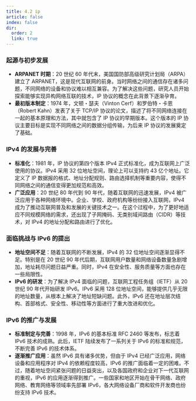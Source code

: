 ```yaml
---
title: 4.2 ip
article: false
index: false
dir:
  order: 2
  link: true
---
```


### 起源与初步发展

- **ARPANET 时期**：20 世纪 60 年代末，美国国防部高级研究计划局（ARPA）建立了 ARPANET，这是现代互联网的前身。当时网络之间的通信存在诸多问题，不同网络的设备和协议难以相互兼容。为了解决这些问题，研究人员开始探索能够实现异构网络互联的技术，IP 协议的概念在此背景下逐渐孕育。
- **最初版本制定**：1974 年，文顿・瑟夫（Vinton Cerf）和罗伯特・卡恩（Robert Kahn）发表了关于 TCP/IP 协议的论文，描述了将不同网络连接在一起的基本原理和方法，其中就包含了 IP 协议的早期版本。这个版本的 IP 协议主要目标是实现不同网络之间的数据分组传输，为后来 IP 协议的发展奠定了基础。

### IPv4 的发展与完善

- **标准化**：1981 年，IP 协议的第四个版本 IPv4 正式标准化，成为互联网上广泛使用的协议。IPv4 采用 32 位地址空间，理论上可以支持约 43 亿个地址。它定义了 IP 数据报的格式、地址分配规则、路由选择机制等重要内容，使得不同网络之间的通信变得更加规范和高效。
- **广泛应用**：20 世纪 80 年代到 90 年代，随着互联网的迅速发展，IPv4 被广泛应用于各种网络环境中。企业、学校、政府机构等纷纷接入互联网，IPv4 成为了推动互联网普及和发展的关键技术之一。在这个过程中，为了更好地适应不同规模网络的需求，还出现了子网掩码、无类别域间路由（CIDR）等技术，对 IPv4 的地址分配和路由进行了优化。

### 面临挑战与 IPv6 的提出

- **地址空间不足**：随着互联网的不断发展，IPv4 的 32 位地址空间逐渐显得不足。特别是在 20 世纪 90 年代后期，互联网用户数量和网络设备数量急剧增加，地址耗尽问题日益严重。同时，IPv4 在安全性、服务质量等方面也存在一些局限性。
- **IPv6 的研发**：为了解决 IPv4 面临的问题，互联网工程任务组（IETF）从 20 世纪 90 年代开始研发 IPv6。IPv6 采用 128 位地址空间，能够提供几乎无限的地址数量，从根本上解决了地址短缺问题。此外，IPv6 还在地址层次结构、首部格式、安全性、移动性等方面进行了重大改进和优化。

### IPv6 的推广与发展

- **标准制定与完善**：1998 年，IPv6 的基本标准 RFC 2460 等发布，标志着 IPv6 技术的成熟。此后，IETF 陆续发布了一系列关于 IPv6 的标准和规范，不断完善 IPv6 的技术体系。
- **逐渐推广应用**：虽然 IPv6 具有诸多优势，但由于 IPv4 已经广泛应用，网络设备和应用程序对 IPv4 的依赖程度较高，IPv6 的推广面临着一定的困难。不过，随着地址空间紧张问题的日益突出，以及各国政府和企业对下一代互联网的重视，IPv6 的应用逐渐得到推广。一些国家和地区开始在骨干网络、政府网络、教育网络等领域率先部署 IPv6，各大网络设备厂商和软件开发商也纷纷支持 IPv6 技术。
